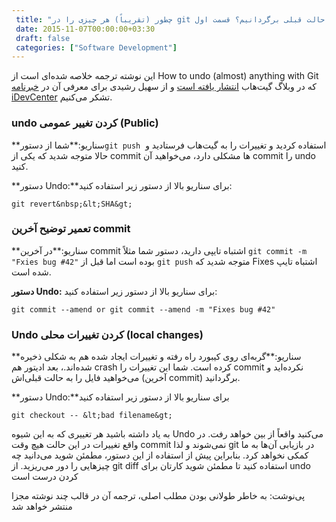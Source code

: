 ```yaml
---
 title: "چطور (تقریباً) هر چیزی را در git به حالت قبلی برگردانیم؟ قسمت اول" 
 date: 2015-11-07T00:00:00+03:30
 draft: false 
 categories: ["Software Development"]
---
```




این نوشته ترجمه خلاصه شده‌ای است از How to undo (almost) anything with Git که در وبلاگ گیت‌هاب [انتشار یافته است](https://github.com/blog/2019-how-to-undo-almost-anything-with-git) و از سهیل رشیدی برای معرفی آن در [خبرنامه iDevCenter](http://www.idevcenter.com/) تشکر می‌کنیم.






### undo کردن تغییر عمومی (Public)






**سناریو:**شما از دستور`git push`   استفاده کردید و تغییرات را به گیت‌هاب فرستادید و حالا متوجه شدید که یکی از commit ها مشکلی دارد، می‌خواهید آن commit را undo کنید.



**دستور Undo:**برای سناریو بالا از دستور زیر استفاده کنید:


`git revert&nbsp;&lt;SHA&gt;`

### تعمیر توضیح آخرین commit






**سناریو:**در آخرین commit اشتباه تایپی دارید، دستور شما مثلاً `git commit -m "Fxies bug #42"` بوده است اما قبل از `git push` متوجه شدید که Fixes اشتباه تایپ شده است.







**دستور Undo:** برای سناریو بالا از دستور زیر استفاده کنید:


`git commit --amend or git commit --amend -m "Fixes bug #42"`

### Undo کردن تغییرات محلی (local changes)






**سناریو:**گربه‌ای روی کیبورد راه رفته و تغییرات ایجاد شده هم به شکلی ذخیره شده‌اند.، بعد ادیتور هم crash کرده است. شما این تغییرات را commit نکرده‌اید و می‌خواهید فایل را به حالت قبلی‌اش (آخرین commit) برگردانید.



**دستور Undo:**برای سناریو بالا از دستور زیر استفاده کنید


`git checkout -- &lt;bad filename&gt;`


به یاد داشته باشید هر تغییری که به این شیوه Undo می‌کنید واقعاً از بین خواهد رفت. در واقع تغییرات در این حالت هیچ وقت commit‌ نمی‌شوند و لذا git در بازیابی ‌آن‌ها به ما کمکی نخواهد کرد. بنابراین پیش از استفاده از این دستور، مطمئن شوید می‌دانید چه چیزهایی را دور می‌ریزید. از git diff استفاده کنید تا مطمئن شوید کارتان برای undo کردن درست است



پی‌نوشت: به خاطر طولانی بودن مطلب اصلی، ترجمه آن در قالب چند نوشته مجزا منتشر خواهد شد

  




